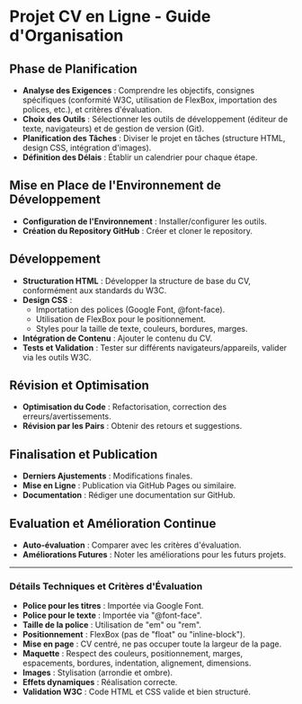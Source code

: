
# Projet CV en Ligne - Guide d'Organisation

## Phase de Planification
- **Analyse des Exigences** : Comprendre les objectifs, consignes spécifiques (conformité W3C, utilisation de FlexBox, importation des polices, etc.), et critères d'évaluation.
- **Choix des Outils** : Sélectionner les outils de développement (éditeur de texte, navigateurs) et de gestion de version (Git).
- **Planification des Tâches** : Diviser le projet en tâches (structure HTML, design CSS, intégration d'images).
- **Définition des Délais** : Établir un calendrier pour chaque étape.

## Mise en Place de l'Environnement de Développement
- **Configuration de l'Environnement** : Installer/configurer les outils.
- **Création du Repository GitHub** : Créer et cloner le repository.

## Développement
- **Structuration HTML** : Développer la structure de base du CV, conformément aux standards du W3C.
- **Design CSS** :
  - Importation des polices (Google Font, @font-face).
  - Utilisation de FlexBox pour le positionnement.
  - Styles pour la taille de texte, couleurs, bordures, marges.
- **Intégration de Contenu** : Ajouter le contenu du CV.
- **Tests et Validation** : Tester sur différents navigateurs/appareils, valider via les outils W3C.

## Révision et Optimisation
- **Optimisation du Code** : Refactorisation, correction des erreurs/avertissements.
- **Révision par les Pairs** : Obtenir des retours et suggestions.

## Finalisation et Publication
- **Derniers Ajustements** : Modifications finales.
- **Mise en Ligne** : Publication via GitHub Pages ou similaire.
- **Documentation** : Rédiger une documentation sur GitHub.

## Evaluation et Amélioration Continue
- **Auto-évaluation** : Comparer avec les critères d'évaluation.
- **Améliorations Futures** : Noter les améliorations pour les futurs projets.

---

### Détails Techniques et Critères d'Évaluation
- **Police pour les titres** : Importée via Google Font.
- **Police pour le texte** : Importée via "@font-face".
- **Taille de la police** : Utilisation de "em" ou "rem".
- **Positionnement** : FlexBox (pas de "float" ou "inline-block").
- **Mise en page** : CV centré, ne pas occuper toute la largeur de la page.
- **Maquette** : Respect des couleurs, positionnement, marges, espacements, bordures, indentation, alignement, dimensions.
- **Images** : Stylisation (arrondie et ombre).
- **Effets dynamiques** : Réalisation correcte.
- **Validation W3C** : Code HTML et CSS valide et bien structuré.
